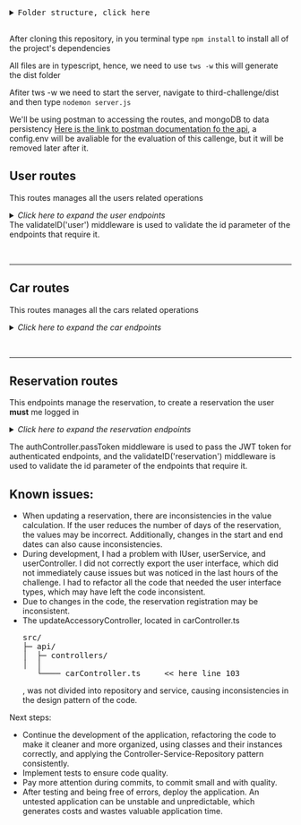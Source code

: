 <pre><details>
<summary>Folder structure, click here</summary>
src/
├─ api/
│  ├─ controllers/
│  │  ├── authController.ts
│  │  ├── carController.ts
│  │  ├── reservationController.ts
│  │  └── userController.ts
│  ├─ helpers/
│  │  ├── errorHandler.ts
│  │  └── validateID.ts
│  ├─ repositories/
│  │  ├── carRepository.ts
│  │  ├── reservationRepository.ts
│  │  └── userRepository.ts
│  ├─ schemas/
│  │  ├── ICar.ts
│  │  ├── IReserve.ts
│  │  └── IUser.ts
│  ├─ services/
│  │  ├── carService.ts
│  │  ├── reservationService.ts
│  │  └── userService.ts
│  └─ routes/
│     ├── carRoutes.ts
│     ├── reservationRoutes.ts
│     └── userRoutes.ts
├─ app.ts
├─ swagger.json
├─ server.ts
├─ .editorconfig
├─ .eslintconfig.js
├─ .gitignore
├─ .prettierrc
├─ config.env
├─ package.json
├─ README.md
└─ tsconfig.json
</details>
</pre>

After cloning this repository, in you terminal type 
``` npm install ``` to install all of the project's dependencies

All files are in typescript, hence, we need to use ```tws -w``` this will generate the dist folder



Afiter tws -w we need to start the server, navigate to third-challenge/dist and then type ```nodemon server.js```



We'll be using postman to accessing the routes, and mongoDB to data persistency
[Here is the link to postman documentation fo the api](https://documenter.getpostman.com/view/25704905/2s93XsXkcn), a config.env will be avaliable for the evaluation of this callenge, but it will be removed later after it.


## User routes

This routes manages all the users related operations

<details>
<summary><strong></strong><em>Click here to expand the user endpoints</em></summary>
<br>
<h3>User endpoints</h3>

- `POST /users `- creates a new user
- `PUT /users/:id `- updates an existing user with the specified `id`
- `DELETE /users/:id `- removes an existing user with the specified `id`
- `GET /users/:id `- retrieves the details of an existing user with the specified `id`
- `GET /users `- lists all existing users
</details>
The validateID('user') middleware is used to validate the id parameter of the endpoints that require it.

<br><hr>
## Car routes

This routes manages all the cars related operations 


<details>
<summary><strong></strong><em>Click here to expand the car endpoints</em></summary>
<br>
<h3>Car endpoints</h3>

- `POST /car` - creates a new car
- `PUT /car/:id` - updates an existing car with the specified `id`
- `DELETE /car/:id` - removes an existing car with the specified `id`
- `GET /car/:id` - retrieves the details of an existing car with the specified `id`
- `GET /car` - lists all existing cars
- `PUT /car/:carId/accessories/:accessoryId` - updates an accessory for an existing car with the specified `carId` and `accessoryId`
</details>

<br><hr>

## Reservation routes

This endpoints manage the reservation, to create a reservation the user **must** me logged in
<details>
<summary><strong></strong><em>Click here to expand the reservation endpoints</em></summary>
<br>
<h3>Reservation endpoints</h3>
 
- `POST /authenticate` - authenticates a user and generates a JWT token
- `POST /reserve` - creates a new reservation
- `PUT /reserve/:id` - updates an existing reservation with the specified id
- `DELETE /reserve/:id` - removes an existing reservation with the specified id
- `GET /reserve/:id` - retrieves the details of an existing reservation with the specified id
- `GET /reserve` - lists all existing reservations
</details>

The authController.passToken middleware is used to pass the JWT token for authenticated endpoints, and the validateID('reservation') middleware is used to validate the id parameter of the endpoints that require it.


<h2>Known issues:</h2>

<ul>
  <li>When updating a reservation, there are inconsistencies in the value calculation. If the user reduces the number of days of the reservation, the values may be incorrect. Additionally, changes in the start and end dates can also cause inconsistencies.</li>
  <li>During development, I had a problem with IUser, userService, and userController. I did not correctly export the user interface, which did not immediately cause issues but was noticed in the last hours of the challenge. I had to refactor all the code that needed the user interface types, which may have left the code inconsistent.</li>
  <li>Due to changes in the code, the reservation registration may be inconsistent.</li>
  <li>The updateAccessoryController, located in carController.ts
<pre>src/
├─ api/
│  ├─ controllers/
│  │  
   └──── carController.ts     << here line 103</pre>

, was not divided into repository and service, causing inconsistencies in the design pattern of the code.</li>
</ul>
Next steps:

<ul>
  <li>Continue the development of the application, refactoring the code to make it cleaner and more organized, using classes and their instances correctly, and applying the Controller-Service-Repository pattern consistently.</li>
  <li>Implement tests to ensure code quality.</li>
  <li>Pay more attention during commits, to commit small and with quality.</li>
  <li>After testing and being free of errors, deploy the application. 
  An untested application can be unstable and unpredictable, which generates costs and wastes valuable application time.</li>
</ul>
